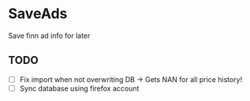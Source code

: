 # SaveAds
Save finn ad info for later

## TODO
- [ ] Fix import when not overwriting DB -> Gets NAN for all price history!
- [ ] Sync database using firefox account
